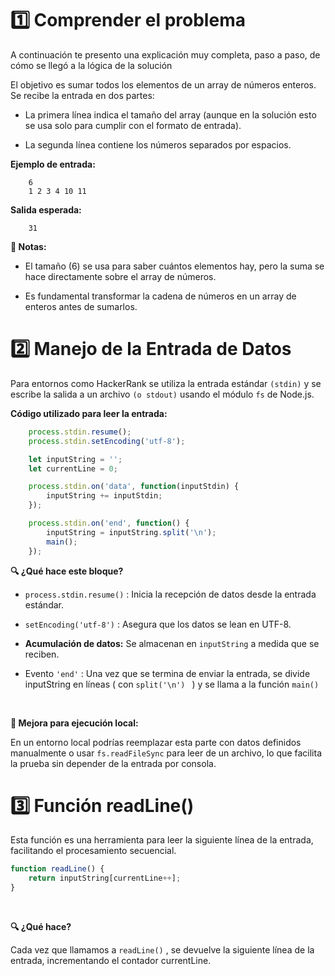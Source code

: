 # 1️⃣ Comprender el problema
A continuación te presento una explicación muy completa, paso a paso, de cómo se llegó a la lógica de la solución

El objetivo es sumar todos los elementos de un array de números enteros. Se recibe la entrada en dos partes:

* La primera línea indica el tamaño del array (aunque en la solución esto se usa solo para cumplir con el formato de entrada).

* La segunda línea contiene los números separados por espacios.

**Ejemplo de entrada:**
```plaintext
    6
    1 2 3 4 10 11
```
**Salida esperada:**
```plaintext
    31
```
**📝 Notas:**

* El tamaño (6) se usa para saber cuántos elementos hay, pero la suma se hace directamente sobre el array de números.

* Es fundamental transformar la cadena de números en un array de enteros antes de sumarlos.

# 2️⃣ Manejo de la Entrada de Datos
Para entornos como HackerRank se utiliza la entrada estándar `(stdin)` y se escribe la salida a un archivo `(o stdout)` usando el módulo `fs` de Node.js.

**Código utilizado para leer la entrada:**
```javascript
    process.stdin.resume();
    process.stdin.setEncoding('utf-8');

    let inputString = '';
    let currentLine = 0;

    process.stdin.on('data', function(inputStdin) {
        inputString += inputStdin;
    });

    process.stdin.on('end', function() {
        inputString = inputString.split('\n');
        main();
    });
```
**🔍 ¿Qué hace este bloque?**

*  `process.stdin.resume()` : Inicia la recepción de datos desde la entrada estándar.

*  `setEncoding('utf-8')` :  Asegura que los datos se lean en UTF-8.

* **Acumulación de datos:** Se almacenan en  `inputString` a medida que se reciben.

* Evento   `'end'` : Una vez que se termina de enviar la entrada, se divide inputString en líneas ( con  `split('\n') ` ) y se llama a la función  `main() `

<br>

**🚀 Mejora para ejecución local:**

En un entorno local podrías reemplazar esta parte con datos definidos manualmente o usar `fs.readFileSync` para leer de un archivo, lo que facilita la prueba sin depender de la entrada por consola.

# 3️⃣ Función readLine()
Esta función es una herramienta para leer la siguiente línea de la entrada, facilitando el procesamiento secuencial.

```javascript
function readLine() {
    return inputString[currentLine++];
}
```
<br>

**🔍 ¿Qué hace?**

Cada vez que llamamos a `readLine()` , se devuelve la siguiente línea de la entrada, incrementando el contador currentLine.